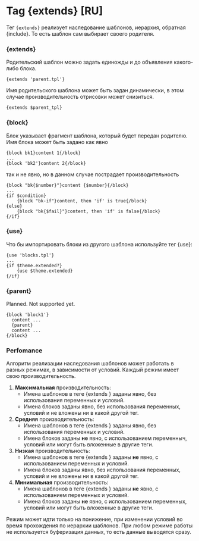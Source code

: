 Tag {extends} [RU]
==================

Тег `{extends}` реализует наследование шаблонов, иерархия, обратная {include}. То есть шаблон сам выбирает своего родителя.

### {extends}

Родительский шаблон можно задать единожды и до объявления какого-либо блока.

```smarty
{extends 'parent.tpl'}
```

Имя родительского шаблона может быть задан динамически, в этом случае производительность отрисовки может снизиться.

```smarty
{extends $parent_tpl}
```

### {block}

Блок указывает фрагмент шаблона, который будет передан родителю. Имя блока может быть задано как явно

```smarty
{block bk1}content 1{/block}
...
{block 'bk2'}content 2{/block}
```

так и не явно, но в данном случае пострадает производительность

```smarty
{block "bk{$number}"}content {$number}{/block}
...
{if $condition}
    {block "bk-if"}content, then 'if' is true{/block}
{else}
    {block "bk{$fail}"}content, then 'if' is false{/block}
{/if}
```

### {use}

Что бы импортировать блоки из другого шаблона используйте тег {use}:

```smarty
{use 'blocks.tpl'}
...
{if $theme.extended?}
    {use $theme.extended}
{/if}
```


### {parent}

Planned. Not supported yet.

```smarty
{block 'block1'}
  content ...
  {parent}
  content ...
{/block}
```

### Perfomance

Алгоритм реализации наследования шаблонов может работать в разных режимах, в зависимости от условий.
Каждый режим имеет свою производительность.

1. **Максимальная** производительность:
    * Имена шаблонов в теге {extends } заданы явно, без использования переменных и условий.
    * Имена блоков заданы явно, без использования переменных, условий и не вложены ни в какой другой тег.
2. **Средняя** производительность:
    * Имена шаблонов в теге {extends } заданы явно, без использования переменных и условий.
    * Имена блоков заданы **не** явно, с использованием переменныч, условий или могут быть вложенные в другие теги.
3. **Низкая** производительность:
    * Имена шаблонов в теге {extends } заданы **не** явно, с использованием переменных и условий.
    * Имена блоков заданы явно, без использования переменных, условий и не вложены ни в какой другой тег.
4. **Минимальная** производительность:
    * Имена шаблонов в теге {extends } заданы **не** явно, с использованием переменных и условий.
    * Имена блоков заданы **не** явно, с использованием переменных, условий или могут быть вложенные в другие теги.

Режим может идти только на понижение, при изменении условий во время прохождения по иерархии шаблонов.
При любом режиме работы не используется буферизация данных, то есть данные выводятся сразу.